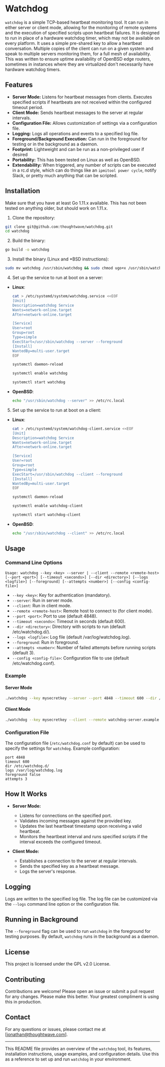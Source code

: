 
# Watchdog

`watchdog` is a simple TCP-based heartbeat monitoring tool. It can run in either server or client mode, allowing for the monitoring of remote systems and the execution of specified scripts upon heartbeat failures.  It is designed to run in place of a hardware watchdog timer, which may not be available on every platform.  It uses a simple pre-shared key to allow a heartbeat conversation.  Multiple copies of the client can run on a given system and speak to multiple servers monitoring them, for a full mesh of availability.  This was written to ensure uptime availability of OpenBSD edge routers, sometimes in instances where they are virtualized don't necessarily have hardware watchdog timers.

## Features

- **Server Mode:** Listens for heartbeat messages from clients. Executes specified scripts if heartbeats are not received within the configured timeout period.
- **Client Mode:** Sends heartbeat messages to the server at regular intervals.
- **Configuration File:** Allows customization of settings via a configuration file.
- **Logging:** Logs all operations and events to a specified log file.
- **Foreground/Background Execution:** Can run in the foreground for testing or in the background as a daemon.
- **Footprint:** Lightweight and can be run as a non-privileged user if desired
- **Portability:** This has been tested on Linux as well as OpenBSD.
- **Extendability:** When triggered, any number of scripts can be executed in a rc.d style, which can do things like an `ipmitool power cycle`, notify Slack, or pretty much anything that can be scripted.

## Installation

Make sure that you have at least Go 1.11.x available.  This has not been tested on anything older, but should work on 1.11.x.

1. Clone the repository:

```sh
git clone git@github.com:thoughtwave/watchdog.git
cd watchdog
```

2. Build the binary:

```sh
go build -o watchdog
```

3. Install the binary (Linux and *BSD instructions):
```sh
sudo mv watchdog /usr/sbin/watchdog && sudo chmod ugo+x /usr/sbin/watchdog
```

4. Set up the service to run at boot on a server:
- **Linux**: 
  ```sh
  cat > /etc/systemd/system/watchdog.service <<EOF
  [Unit]
  Description=watchdog Service
  Wants=network-online.target
  After=network-online.target

  [Service]
  User=root
  Group=root
  Type=simple
  ExecStart=/usr/sbin/watchdog --server --foreground
  [Install]
  WantedBy=multi-user.target
  EOF

  systemctl daemon-reload

  systemctl enable watchdog

  systemctl start watchdog

  ```

- **OpenBSD**:
  ```sh
  echo "/usr/sbin/watchdog --server" >> /etc/rc.local
  ```

5. Set up the service to run at boot on a client:
- **Linux**: 
  ```sh
  cat > /etc/systemd/system/watchdog-client.service <<EOF
  [Unit]
  Description=watchdog Service
  Wants=network-online.target
  After=network-online.target

  [Service]
  User=root
  Group=root
  Type=simple
  ExecStart=/usr/sbin/watchdog --client --foreground
  [Install]
  WantedBy=multi-user.target
  EOF

  systemctl daemon-reload

  systemctl enable watchdog-client

  systemctl start watchdog-client

  ```

- **OpenBSD**:
  ```sh
  echo "/usr/sbin/watchdog --client" >> /etc/rc.local
  ```

## Usage

### Command Line Options

```
Usage: watchdog --key <key> --server | --client --remote <remote-host> [--port <port>] [--timeout <seconds>] [--dir <directory>] [--logs <logfile>] [--foreground] [--attempts <number>] [--config <config-file>]
```

- `--key <key>`: Key for authentication (mandatory).
- `--server`: Run in server mode.
- `--client`: Run in client mode.
- `--remote <remote-host>`: Remote host to connect to (for client mode).
- `--port <port>`: Port to use (default 4848).
- `--timeout <seconds>`: Timeout in seconds (default 600).
- `--dir <directory>`: Directory with scripts to run (default /etc/watchdog.d/).
- `--logs <logfile>`: Log file (default /var/log/watchdog.log).
- `--foreground`: Run in foreground.
- `--attempts <number>`: Number of failed attempts before running scripts (default 3).
- `--config <config-file>`: Configuration file to use (default /etc/watchdog.conf).

### Example

#### Server Mode

```sh
./watchdog --key mysecretkey --server --port 4848 --timeout 600 --dir /etc/watchdog.d/ --logs /var/log/watchdog.log --foreground
```

#### Client Mode

```sh
./watchdog --key mysecretkey --client --remote watchdog-server.example.com --port 4848 --timeout 600 --logs /var/log/watchdog.log --foreground
```

### Configuration File

The configuration file (`/etc/watchdog.conf` by default) can be used to specify the settings for `watchdog`. Example configuration:

```
port 4848
timeout 600
dir /etc/watchdog.d/
logs /var/log/watchdog.log
foreground false
attempts 3
```

## How It Works

- **Server Mode:**
  - Listens for connections on the specified port.
  - Validates incoming messages against the provided key.
  - Updates the last heartbeat timestamp upon receiving a valid heartbeat.
  - Monitors the heartbeat interval and runs specified scripts if the interval exceeds the configured timeout.

- **Client Mode:**
  - Establishes a connection to the server at regular intervals.
  - Sends the specified key as a heartbeat message.
  - Logs the server's response.

## Logging

Logs are written to the specified log file. The log file can be customized via the `--logs` command line option or the configuration file.

## Running in Background

The `--foreground` flag can be used to run `watchdog` in the foreground for testing purposes. By default, `watchdog` runs in the background as a daemon.

## License

This project is licensed under the GPL v2.0 License.

## Contributing

Contributions are welcome! Please open an issue or submit a pull request for any changes.  Please make this better.  Your greatest compliment is using this in production.

## Contact

For any questions or issues, please contact me at [jonathan@thoughtwave.com].

---

This README file provides an overview of the `watchdog` tool, its features, installation instructions, usage examples, and configuration details. Use this as a reference to set up and run `watchdog` in your environment.

